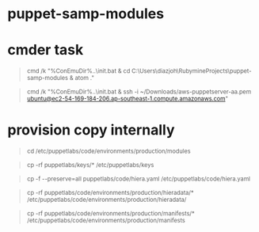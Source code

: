 # puppet-samp-modules

# cmder task
><sub>cmd /k "%ConEmuDir%\..\init.bat & cd C:\Users\diazjoh\RubymineProjects\puppet-samp-modules & atom ."</sub>

><sub>cmd /k "%ConEmuDir%\..\init.bat & ssh -i ~/Downloads/aws-puppetserver-aa.pem ubuntu@ec2-54-169-184-206.ap-southeast-1.compute.amazonaws.com"</sub>

# provision copy internally
><sub>cd /etc/puppetlabs/code/environments/production/modules</sub>

><sub>cp -rf puppetlabs/keys/* /etc/puppetlabs/keys</sub>

><sub>cp -f --preserve=all puppetlabs/code/hiera.yaml /etc/puppetlabs/code/hiera.yaml</sub>

><sub>cp -rf puppetlabs/code/environments/production/hieradata/* /etc/puppetlabs/code/environments/production/hieradata/</sub>

><sub>cp -rf puppetlabs/code/environments/production/manifests/* /etc/puppetlabs/code/environments/production/manifests</sub>
